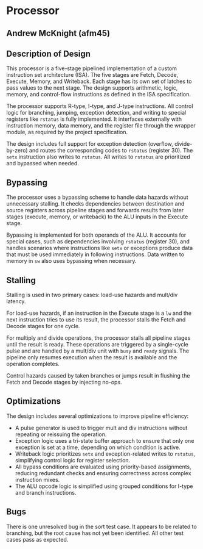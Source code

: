 # Processor
## Andrew McKnight (afm45)

## Description of Design

This processor is a five-stage pipelined implementation of a custom instruction set architecture (ISA). The five stages are Fetch, Decode, Execute, Memory, and Writeback. Each stage has its own set of latches to pass values to the next stage. The design supports arithmetic, logic, memory, and control-flow instructions as defined in the ISA specification.

The processor supports R-type, I-type, and J-type instructions. All control logic for branching, jumping, exception detection, and writing to special registers like `rstatus` is fully implemented. It interfaces externally with instruction memory, data memory, and the register file through the wrapper module, as required by the project specification.

The design includes full support for exception detection (overflow, divide-by-zero) and routes the corresponding codes to `rstatus` (register 30). The `setx` instruction also writes to `rstatus`. All writes to `rstatus` are prioritized and bypassed when needed.

## Bypassing

The processor uses a bypassing scheme to handle data hazards without unnecessary stalling. It checks dependencies between destination and source registers across pipeline stages and forwards results from later stages (execute, memory, or writeback) to the ALU inputs in the Execute stage.

Bypassing is implemented for both operands of the ALU. It accounts for special cases, such as dependencies involving `rstatus` (register 30), and handles scenarios where instructions like `setx` or exceptions produce data that must be used immediately in following instructions. Data written to memory in `sw` also uses bypassing when necessary.

## Stalling

Stalling is used in two primary cases: load-use hazards and mult/div latency.

For load-use hazards, if an instruction in the Execute stage is a `lw` and the next instruction tries to use its result, the processor stalls the Fetch and Decode stages for one cycle.

For multiply and divide operations, the processor stalls all pipeline stages until the result is ready. These operations are triggered by a single-cycle pulse and are handled by a mult/div unit with `busy` and `ready` signals. The pipeline only resumes execution when the result is available and the operation completes.

Control hazards caused by taken branches or jumps result in flushing the Fetch and Decode stages by injecting no-ops.

## Optimizations

The design includes several optimizations to improve pipeline efficiency:

- A pulse generator is used to trigger mult and div instructions without repeating or reissuing the operation.  
- Exception logic uses a tri-state buffer approach to ensure that only one exception is set at a time, depending on which condition is active.  
- Writeback logic prioritizes `setx` and exception-related writes to `rstatus`, simplifying control logic for register selection.  
- All bypass conditions are evaluated using priority-based assignments, reducing redundant checks and ensuring correctness across complex instruction mixes.  
- The ALU opcode logic is simplified using grouped conditions for I-type and branch instructions.

## Bugs

There is one unresolved bug in the sort test case. It appears to be related to branching, but the root cause has not yet been identified. All other test cases pass as expected.
